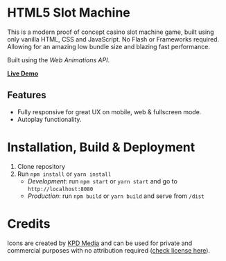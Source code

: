 # HTML5 Slot Machine
This is a modern proof of concept casino slot machine game, built using only vanilla HTML, CSS and JavaScript. 
No Flash or Frameworks required. Allowing for an amazing low bundle size and blazing fast performance.

Built using the *Web Animations API*.

**[Live Demo](https://johakr.github.io/html5-slot-machine/)**

## Features
* Fully responsive for great UX on mobile, web & fullscreen mode.
* Autoplay functionality.


# Installation, Build & Deployment
1) Clone repository
2) Run `npm install` or `yarn install`
    - *Development*: run `npm start` or `yarn start` and go to `http://localhost:8080`
    - *Production*: run `npm build` or `yarn build` and serve from `/dist`


# Credits
Icons are created by [KPD Media](https://dribbble.com/shots/3517520-Star-Wars) and can be used for private and commercial purposes with no attribution required ([check license here](https://iconstore.co/icons/10-star-wars-icons/)).
